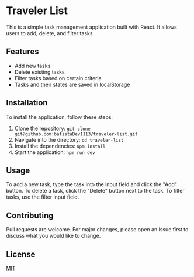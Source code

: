 # Traveler List

This is a simple task management application built with React. It allows users to add, delete, and filter tasks.

## Features

- Add new tasks
- Delete existing tasks
- Filter tasks based on certain criteria
- Tasks and their states are saved in localStorage

## Installation

To install the application, follow these steps:

1. Clone the repository: `git clone git@github.com:batistaDev1113/traveler-list.git`
2. Navigate into the directory: `cd traveler-list`
3. Install the dependencies: `npm install`
4. Start the application: `npm run dev`

## Usage

To add a new task, type the task into the input field and click the "Add" button. To delete a task, click the "Delete" button next to the task. To filter tasks, use the filter input field.

## Contributing

Pull requests are welcome. For major changes, please open an issue first to discuss what you would like to change.

## License

[MIT](https://choosealicense.com/licenses/mit/)
